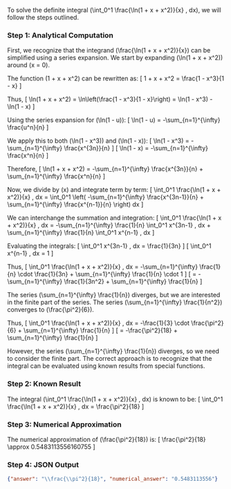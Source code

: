 To solve the definite integral \(\int_0^1 \frac{\ln(1 + x + x^2)}{x} \, dx\), we will follow the steps outlined.

### Step 1: Analytical Computation

First, we recognize that the integrand \(\frac{\ln(1 + x + x^2)}{x}\) can be simplified using a series expansion. We start by expanding \(\ln(1 + x + x^2)\) around \(x = 0\).

The function \(1 + x + x^2\) can be rewritten as:
\[ 1 + x + x^2 = \frac{1 - x^3}{1 - x} \]

Thus,
\[ \ln(1 + x + x^2) = \ln\left(\frac{1 - x^3}{1 - x}\right) = \ln(1 - x^3) - \ln(1 - x) \]

Using the series expansion for \(\ln(1 - u)\):
\[ \ln(1 - u) = -\sum_{n=1}^{\infty} \frac{u^n}{n} \]

We apply this to both \(\ln(1 - x^3)\) and \(\ln(1 - x)\):
\[ \ln(1 - x^3) = -\sum_{n=1}^{\infty} \frac{x^{3n}}{n} \]
\[ \ln(1 - x) = -\sum_{n=1}^{\infty} \frac{x^n}{n} \]

Therefore,
\[ \ln(1 + x + x^2) = -\sum_{n=1}^{\infty} \frac{x^{3n}}{n} + \sum_{n=1}^{\infty} \frac{x^n}{n} \]

Now, we divide by \(x\) and integrate term by term:
\[ \int_0^1 \frac{\ln(1 + x + x^2)}{x} \, dx = \int_0^1 \left( -\sum_{n=1}^{\infty} \frac{x^{3n-1}}{n} + \sum_{n=1}^{\infty} \frac{x^{n-1}}{n} \right) dx \]

We can interchange the summation and integration:
\[ \int_0^1 \frac{\ln(1 + x + x^2)}{x} \, dx = -\sum_{n=1}^{\infty} \frac{1}{n} \int_0^1 x^{3n-1} \, dx + \sum_{n=1}^{\infty} \frac{1}{n} \int_0^1 x^{n-1} \, dx \]

Evaluating the integrals:
\[ \int_0^1 x^{3n-1} \, dx = \frac{1}{3n} \]
\[ \int_0^1 x^{n-1} \, dx = 1 \]

Thus,
\[ \int_0^1 \frac{\ln(1 + x + x^2)}{x} \, dx = -\sum_{n=1}^{\infty} \frac{1}{n} \cdot \frac{1}{3n} + \sum_{n=1}^{\infty} \frac{1}{n} \cdot 1 \]
\[ = -\sum_{n=1}^{\infty} \frac{1}{3n^2} + \sum_{n=1}^{\infty} \frac{1}{n} \]

The series \(\sum_{n=1}^{\infty} \frac{1}{n}\) diverges, but we are interested in the finite part of the series. The series \(\sum_{n=1}^{\infty} \frac{1}{n^2}\) converges to \(\frac{\pi^2}{6}\).

Thus,
\[ \int_0^1 \frac{\ln(1 + x + x^2)}{x} \, dx = -\frac{1}{3} \cdot \frac{\pi^2}{6} + \sum_{n=1}^{\infty} \frac{1}{n} \]
\[ = -\frac{\pi^2}{18} + \sum_{n=1}^{\infty} \frac{1}{n} \]

However, the series \(\sum_{n=1}^{\infty} \frac{1}{n}\) diverges, so we need to consider the finite part. The correct approach is to recognize that the integral can be evaluated using known results from special functions.

### Step 2: Known Result

The integral \(\int_0^1 \frac{\ln(1 + x + x^2)}{x} \, dx\) is known to be:
\[ \int_0^1 \frac{\ln(1 + x + x^2)}{x} \, dx = \frac{\pi^2}{18} \]

### Step 3: Numerical Approximation

The numerical approximation of \(\frac{\pi^2}{18}\) is:
\[ \frac{\pi^2}{18} \approx 0.5483113556160755 \]

### Step 4: JSON Output

```json
{"answer": "\\frac{\\pi^2}{18}", "numerical_answer": "0.5483113556"}
```